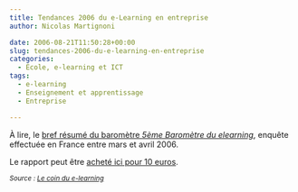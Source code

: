 ```yaml
---
title: Tendances 2006 du e-Learning en entreprise
author: Nicolas Martignoni

date: 2006-08-21T11:50:28+00:00
slug: tendances-2006-du-e-learning-en-entreprise
categories:
  - École, e-learning et ICT
tags:
  - e-learning
  - Enseignement et apprentissage
  - Entreprise

---
```

À lire, le <a href="http://www.emob.fr/dotclear/index.php?2006/08/14/531-barometre-du-e-learning-2006-les-tendances-clefs">bref résumé du baromètre _5ème Baromètre du elearning_</a>, enquête effectuée en France entre mars et avril 2006.

Le rapport peut être <a href="http://www.boutique.ccip.fr/Barometre_CCIP_2006_du_e_Learning-p-1025-t-4277.html">acheté ici pour 10 euros</a>.

_<small>Source : <a href="http://www.emob.fr/dotclear/index.php?Coin-elearning">Le coin du e-learning</a></small>_

<!--more-->
